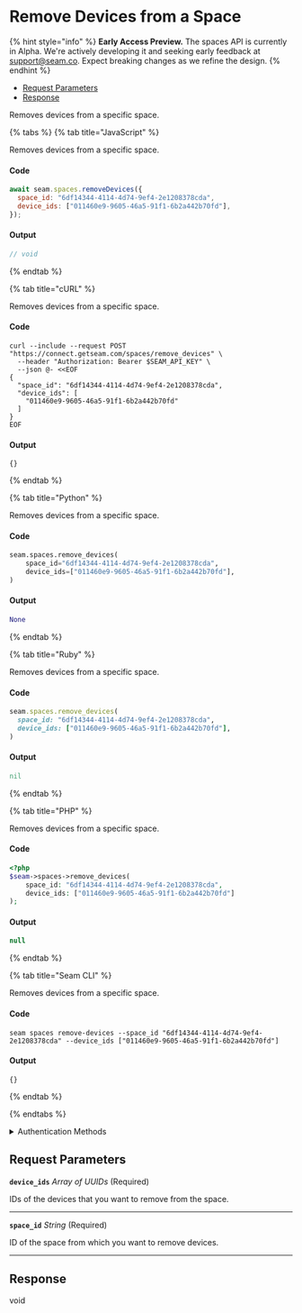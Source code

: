 # Remove Devices from a Space
{% hint style="info" %}
**Early Access Preview.** The spaces API is currently in Alpha. We're actively developing it and seeking early feedback at [support@seam.co](mailto:support@seam.co). Expect breaking changes as we refine the design.
{% endhint %}

- [Request Parameters](#request-parameters)
- [Response](#response)

Removes devices from a specific space.


{% tabs %}
{% tab title="JavaScript" %}

Removes devices from a specific space.

#### Code

```javascript
await seam.spaces.removeDevices({
  space_id: "6df14344-4114-4d74-9ef4-2e1208378cda",
  device_ids: ["011460e9-9605-46a5-91f1-6b2a442b70fd"],
});
```

#### Output

```javascript
// void
```
{% endtab %}

{% tab title="cURL" %}

Removes devices from a specific space.

#### Code

```curl
curl --include --request POST "https://connect.getseam.com/spaces/remove_devices" \
  --header "Authorization: Bearer $SEAM_API_KEY" \
  --json @- <<EOF
{
  "space_id": "6df14344-4114-4d74-9ef4-2e1208378cda",
  "device_ids": [
    "011460e9-9605-46a5-91f1-6b2a442b70fd"
  ]
}
EOF
```

#### Output

```curl
{}
```
{% endtab %}

{% tab title="Python" %}

Removes devices from a specific space.

#### Code

```python
seam.spaces.remove_devices(
    space_id="6df14344-4114-4d74-9ef4-2e1208378cda",
    device_ids=["011460e9-9605-46a5-91f1-6b2a442b70fd"],
)
```

#### Output

```python
None
```
{% endtab %}

{% tab title="Ruby" %}

Removes devices from a specific space.

#### Code

```ruby
seam.spaces.remove_devices(
  space_id: "6df14344-4114-4d74-9ef4-2e1208378cda",
  device_ids: ["011460e9-9605-46a5-91f1-6b2a442b70fd"],
)
```

#### Output

```ruby
nil
```
{% endtab %}

{% tab title="PHP" %}

Removes devices from a specific space.

#### Code

```php
<?php
$seam->spaces->remove_devices(
    space_id: "6df14344-4114-4d74-9ef4-2e1208378cda",
    device_ids: ["011460e9-9605-46a5-91f1-6b2a442b70fd"]
);
```

#### Output

```php
null
```
{% endtab %}

{% tab title="Seam CLI" %}

Removes devices from a specific space.

#### Code

```seam_cli
seam spaces remove-devices --space_id "6df14344-4114-4d74-9ef4-2e1208378cda" --device_ids ["011460e9-9605-46a5-91f1-6b2a442b70fd"]
```

#### Output

```seam_cli
{}
```
{% endtab %}

{% endtabs %}


<details>

<summary>Authentication Methods</summary>

- API key
- Personal access token
  <br>Must also include the `seam-workspace` header in the request.

To learn more, see [Authentication](https://docs.seam.co/latest/api/authentication).
</details>

## Request Parameters

**`device_ids`** *Array* *of UUIDs* (Required)

IDs of the devices that you want to remove from the space.

---

**`space_id`** *String* (Required)

ID of the space from which you want to remove devices.

---


## Response

void

